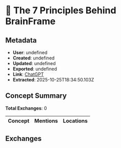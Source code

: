 # **📜 The 7 Principles Behind BrainFrame**

## Metadata

- **User**: undefined
- **Created**: undefined
- **Updated**: undefined
- **Exported**: undefined
- **Link**: [ChatGPT](undefined)
- **Extracted**: 2025-10-25T18:34:50.103Z

## Concept Summary

**Total Exchanges**: 0

| Concept | Mentions | Locations |
|---------|----------|----------|

## Exchanges

